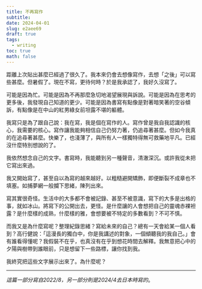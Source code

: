 ```yaml
---
title: 不再寫作
subtitle: 
date: 2024-04-01
slug: e2aee69
draft: true
tags:
  - writing
toc: true
math: false
---
```

距離上次貼出甚麼已經過了很久了。我本來仍會去想像寫作，去想「之後」可以寫些甚麼。但暑假了。現在不寫，更待何時？於是我承認了，我好久沒寫了。

可能是因為忙。可能是因為不再那麼急切地渴望展現與訴說。可能是因為在思考的更多後，我發現自己知道的更少。可能是因為書寫有點像是對著暗笑著的空谷傾訴，有點像是在中山的紅男綠女前坦露不堪的軀體。

我寫只是為了跟自己說：我在寫，我是個在寫作的人。寫作曾是我自我認識的核心，我需要的核心。寫作讓我能夠相信自己仍努力著，仍追尋著甚麼。但如今我真的在追尋著甚麼。快樂了，也淺薄了，與所有人一樣獨特得無可救藥地平凡。已經沒什麼特別想說的了。

我依然想念自己的文字。書寫時，我能聽到另一種聲音，清澈深沉。或許我從未把它寫出來過。

我又開始寫了，甚至自以為寫的越來越好。以粗糙避開矯飾，即便斷裂不成章也不填塞。如捕夢網一般攔下思緒，陳列出來。

寫其實很奇怪。生活中的大多都不會被記錄、甚至不被意識，寫下的大多是出格的事，就如冰山。將寫下的公開出去，更怪。是什麼讓的人會想把自己的靈魂赤裸袒露？是什麼樣的成熟，什麼樣的雅，會想要被不特定的多數看到？不可不慎。

而我又是為什麼寫呢？整理紀錄思緒？寫給未來的自己？總有一天會給某一個人看到？高行健說：「這漫長的獨白中，你是我講述的對象，一個傾聽我的我自己。」會有誰看得懂呢？我假裝不在乎，也真沒有在乎到想花時間去解釋。我無意把心中的夕陽與樹帶到誰眼前，只是想留下一些路標，讓你找到我。

我終究把這些文字展示出來了。為什麼呢？

---
*這篇一部分寫自2022/8，另一部分則是2024/4去日本時寫的*。